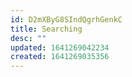 ```yaml
---
id: D2mXByG8SIndQgrhGenkC
title: Searching
desc: ""
updated: 1641269042234
created: 1641269035356
---
```

